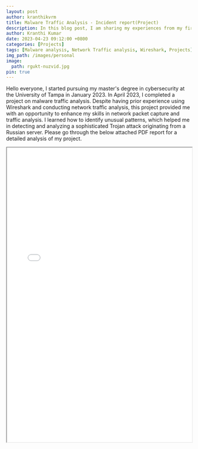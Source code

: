 ```yaml
---
layout: post
author: kranthikvrm
title: Malware Traffic Analysis - Incident report(Project)
description: In this blog post, I am sharing my experiences from my first year at RGUKT Nuzvid, where I experienced new faces, challenges, and exciting opportunities on my journey towards becoming an engineer.
author: Kranthi Kumar
date: 2023-04-23 09:12:00 +0800
categories: [Projects]
tags: [Malware analysis, Network Traffic analysis, Wireshark, Projects]
img_path: /images/personal
image:
  path: rgukt-nuzvid.jpg
pin: true
---
```


<p>Hello everyone, I started pursuing my master's degree in cybersecurity at the University of Tampa in January 2023. In April 2023, I completed a project on malware traffic analysis. Despite having prior experience using Wireshark and conducting network traffic analysis, this project provided me with an opportunity to enhance my skills in network packet capture and traffic analysis. I learned how to identify unusual patterns, which helped me in detecting and analyzing a sophisticated Trojan attack originating from a Russian server. Please go through the below attached PDF report for a detailed analysis of my project.</p>

<iframe src="../../assets/Malware_Traffic_Analysis_Project.pdf" width="100%" height="800px"></iframe>

